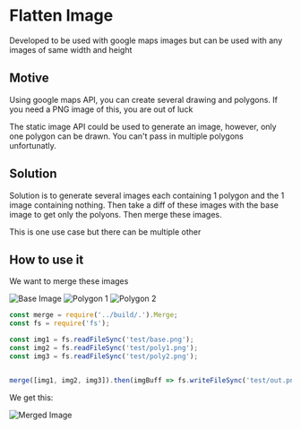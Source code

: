 # Flatten Image 
Developed to be used with google maps images but can be used with any images of same width and height

## Motive
Using google maps API, you can create several drawing and polygons. If you need a PNG image of this, you are out of luck

The static image API could be used to generate an image, however, only one polygon can be drawn. You can't pass in multiple polygons unfortunatly.

## Solution
Solution is to generate several images each containing 1 polygon and the 1 image containing nothing. Then take a diff of these images with the base image to get only the polyons. Then merge these images. 

This is one use case but there can be multiple other

## How to use it

We want to merge these images

![Base Image](https://i.imgur.com/12Lnxm7.png)
![Polygon 1](https://i.imgur.com/rmu2J4x.png)
![Polygon 2](https://i.imgur.com/PMRNbPO.png)

```js
const merge = require('../build/.').Merge;
const fs = require('fs');

const img1 = fs.readFileSync('test/base.png');
const img2 = fs.readFileSync('test/poly1.png');
const img3 = fs.readFileSync('test/poly2.png');


merge([img1, img2, img3]).then(imgBuff => fs.writeFileSync('test/out.png', imgBuff));

```

We get this:

![Merged Image](https://i.imgur.com/rFmGQno.png)